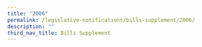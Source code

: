 ```yaml
---
title: "2006"
permalink: /legislative-notifications/bills-supplement/2006/
description: ""
third_nav_title: Bills Supplement
---
```

